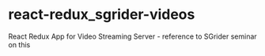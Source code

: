 # react-redux_sgrider-videos
React Redux App for Video Streaming Server - reference to SGrider seminar on this
